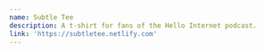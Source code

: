 ```yaml
---
name: Subtle Tee
description: A t-shirt for fans of the Hello Internet podcast.
link: 'https://subtletee.netlify.com'
---
```


